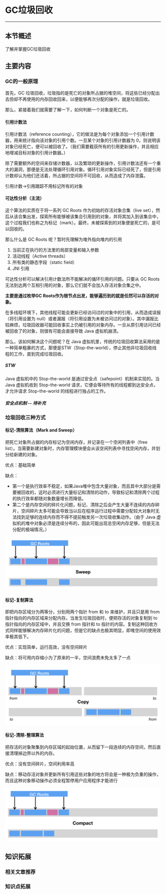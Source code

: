 # GC垃圾回收

------

## 本节概述

了解并掌握GC垃圾回收

## 主要内容

### GC的一般原理

首先，GC 垃圾回收，垃圾指的是死亡的对象所占据的堆空间，将这些已经分配出去但却不再使用的内存回收回来，以便能够再次分配的操作，就是垃圾回收。 

那么，紧接着我们就需要了解一下，如何判断一个对象是死亡的。 

#### 引用计数法

引用计数法（reference counting），它的做法是为每个对象添加一个引用计数器，用来统计指向该对象的引用个数。一旦某个对象的引用计数器为 0，则说明该对象已经死亡，便可以被回收了。（我们需要截获所有的引用更新操作，并且相应地增减目标对象的引用计数器。） 

除了需要额外的空间来存储计数器，以及繁琐的更新操作，引用计数法还有一个重大的漏洞，那便是无法处理循环引用对象。循环引用对象实际已经死了，但是引用计数却认为他们还活着，所占据的空间将不可回收，从而造成了内存泄露。 

引用计数->引用跟踪不用标记所有的对象 

#### 可达性分析（主流）

这个算法的实质在于将一系列 GC Roots 作为初始的存活对象合集（live set），然后从该合集出发，探索所有能够被该集合引用到的对象，并将其加入到该集合中，这个过程我们也称之为标记（mark）。最终，未被探索到的对象便是死亡的，是可以回收的。

那么什么是 GC Roots 呢？暂时先理解为堆外指向堆内的引用

1. 当前正在执行的方法里的局部变量和输入参数
2. 活动线程（Active threads）
3. 所有类的静态字段（static field）
4. JNI 引用

可达性分析可以解决引用计数法所不能解决的循环引用的问题。只要从 GC Roots 无法到达两个互相引用的对象，那么它们就不会加入存活对象合集之中。

**主要是通过枚举GC Roots作为根节点出发，能够遍历到的就是任然可以存活的对象。**

在多线程环境下，其他线程可能会更新已经访问过的对象中的引用，从而造成误报（将引用设置为 null）或者漏报（将引用设置为未被访问过的对象）。其中漏报比较麻烦，垃圾回收器可能回收事实上仍被引用的对象内存。一旦从原引用访问已经被回收了的对象，则很有可能会直接导致 Java 虚拟机崩溃。 

那么，该如何解决这个问题呢？在 Java 虚拟机里，传统的垃圾回收算法采用的是一种简单粗暴的方式，那便是STW（Stop-the-world），停止其他非垃圾回收线程的工作，直到完成垃圾回收。

##### STW

Java 虚拟机中的 Stop-the-world 是通过安全点（safepoint）机制来实现的。当 Java 虚拟机收到 Stop-the-world 请求，它便会等待所有的线程都到达安全点，才允许请求 Stop-the-world 的线程进行独占的工作。 

##### 安全点机制 -- 待补充





### 垃圾回收三种方式

#### 标记-清除算法（Mark and Sweep）

把死亡对象所占据的内存标记为空闲内存，并记录在一个空闲列表中（free list）。当需要新建对象时，内存管理模块便会从该空闲列表中寻找空闲内存，并划分给新建的对象。

优点：基础简单

缺点：

- 第一个是执行效率不稳定，如果Java堆中包含大量对象，而且其中大部分是需要被回收的，这时必须进行大量标记和清除的动作，导致标记和清除两个过程的执行效率都随对象数量增长而降低。
- 第二个是内存空间的碎片化问题，标记、清除之后会产生大量不连续的内存碎片，空间碎片太多可能会导致当以后在程序运行过程中需要分配较大对象时无法找到足够的连续内存而不得不提前触发另一次垃圾收集动作。（由于 Java 虚拟机的堆中对象必须是连续分布的，因此可能出现总空闲内存足够，但是无法分配的极端情况。）

<img src="picture/GC%E5%9E%83%E5%9C%BE%E5%9B%9E%E6%94%B6/image-20210223163249298.png" alt="image-20210223163249298" style="zoom:50%;" />

#### 标记-复制算法

即把内存区域分为两等分，分别用两个指针 from 和 to 来维护，并且只是用 from 指针指向的内存区域来分配内存。当发生垃圾回收时，便把存活的对象复制到 to 指针指向的内存区域中，并且交换 from 指针和 to 指针的内容。复制这种回收方式同样能够解决内存碎片化的问题，但是它的缺点也极其明显，即堆空间的使用效率极其低下。

优点：实现简单，运行高效，没有空间碎片

缺点：将可用内存缩小为了原来的一半，空间浪费未免太多了一点

<img src="picture/GC%E5%9E%83%E5%9C%BE%E5%9B%9E%E6%94%B6/image-20210223163147880.png" alt="image-20210223163147880" style="zoom: 50%;" />

#### 标记-清除-整理算法

把存活的对象聚集到内存区域的起始位置，从而留下一段连续的内存空间，然后直接清理掉边界以外的内存。

优点：没有空间碎片，空间利用率高

缺点：移动存活对象并更新所有引用这些对象的地方将会是一种极为负重的操作，而且这种对象移动操作必须全程暂停用户应用程序才能进行

<img src="picture/GC%E5%9E%83%E5%9C%BE%E5%9B%9E%E6%94%B6/image-20210223163229763.png" alt="image-20210223163229763" style="zoom:50%;" />



## 知识拓展

### 相关文章推荐



### 知识点拓展

